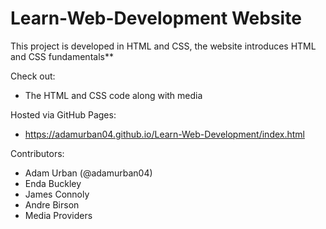 # Learn-Web-Development Website

This project is developed in HTML and CSS, the website introduces HTML and CSS fundamentals**

Check out:
- The HTML and CSS code along with media

Hosted via GitHub Pages:
- https://adamurban04.github.io/Learn-Web-Development/index.html


Contributors:
- Adam Urban (@adamurban04)
- Enda Buckley
- James Connoly
- Andre Birson
- Media Providers
